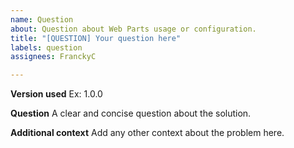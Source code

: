 ```yaml
---
name: Question
about: Question about Web Parts usage or configuration.
title: "[QUESTION] Your question here"
labels: question
assignees: FranckyC

---
```


**Version used**
Ex: 1.0.0

**Question**
A clear and concise question about the solution.

**Additional context**
Add any other context about the problem here.
